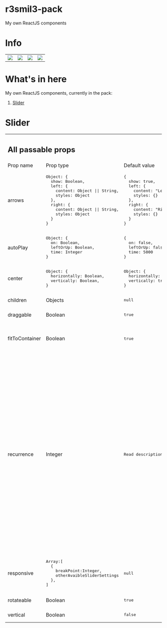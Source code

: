 # r3smil3-pack

My own ReactJS components

<h1>Info</h1>
<table>
<tr>
<td>
<img src="https://img.shields.io/github/issues/AlbertZawadzki/r3smil3-pack">
</td>
<td>
<img src="https://img.shields.io/github/forks/AlbertZawadzki/r3smil3-pack">
</td>
<td>
<img src="https://img.shields.io/github/stars/AlbertZawadzki/r3smil3-pack">
</td>
<td>
<img src="https://img.shields.io/github/license/AlbertZawadzki/r3smil3-pack">
</td>
</tr>
</table>
<h1>What's in here</h1>
My own ReactJS components, currently in the pack:<br/>
<ol><li><a href="#slider">Slider</a></li></ol>

<h1 id="slider">Slider</h1>
<table>
<tr>
  <td colspan='4'>
    <h2>
      All passable props
    </h2>
  </td>
</tr>
  <tr>
    <td>
      Prop name
    </td>
    <td>
      Prop type
    </td>
    <td>
      Default value
    </td>
    <td>
      Description
    </td>
  </tr>
  <tr>
    <td>
      arrows
    </td>
    <td>
    <pre>Object: {
  show: Boolean,
  left: {
    content: Object || String,
    styles: Object
  },
  right: {
    content: Object || String,
    styles: Object
  }
}</pre>
    </td>
    <td>
      <pre>{
  show: true,
  left: {
    content: "Left",
    styles: {}
  },
  right: {
    content: "Right",
    styles: {}
  }
}</pre>
    </td>
    <td>
      Sets styling and content of arrows
    </td>
  </tr>
  <tr>
    <td>
      autoPlay
    </td>
    <td>
      <pre>Object: {
  on: Boolean,
  leftOrUp: Boolean,
  time: Integer
}</pre>
    </td>
    <td>
      <pre>{
  on: false,
  leftOrUp: false,
  time: 5000
}</pre>
    </td>
    <td>
     Sets slider autoplay, frequency of slides changing and direction
    </td>
  </tr>
   <tr>
    <td>
      center
    </td>
    <td><pre>Object: {
  horizontally: Boolean,
  vertically: Boolean,
}</pre>
    </td>
    <td><pre>Object: {
  horizontally: false,
  vertically: true,
}</pre>
    </td>
    <td>
     Centers all items vertically and horizontally
    </td>
  </tr>
   <tr>
    <td>
      children
    </td>
    <td>
     Objects
    </td>
    <td><pre>null</pre>
    </td>
    <td>
     What will be displayed as slides
    </td>
  </tr>
   <tr>
    <td>
      draggable
    </td>
    <td>
     Boolean
    </td>
    <td><pre>true</pre>
    </td>
    <td>
     Sets if slider should react on pointer
    </td>
  </tr>
   <tr>
    <td>
      fitToContainer
    </td>
    <td>
     Boolean
    </td>
    <td><pre>true</pre>
    </td>
    <td>
     Sets sliders width and height to 100% of sliders wrapper and hides everything outside of it
    </td>
  </tr>
   <tr>
    <td>
      recurrence
    </td>
    <td>
     Integer
    <td><pre>Read description -></pre>
    </td>
    <td>
      If slides to parent ratio is:<br/>
      <ul>
        <li>
          Lesser than 1
          <ul>
            <li>
              set recurrence to 1
            </li>
          </ul>
        </li>
        <li>
          Lesser than 2
          <ul>
            <li>
              If recurrence is greater than 5
              <ul>
                <li>
                  set recurrence to recurrence
                </li>
              </ul>
            </li>
            <li>
              Else
              <ul>
                <li>
                  set recurrence to 5
                </li>
              </ul>
            </li>
          </ul>
        </li>
        <li>
          Greater than 2
         <ul>
            <li>
              If recurrence is greater than 3
              <ul>
                <li>
                  set recurrence to recurrence
                </li>
              </ul>
            </li>
            <li>
              Else
              <ul>
                <li>
                  set recurrence to 3
                </li>
              </ul>
            </li>
          </ul>
        </li>
      </ul>
    </td>
  </tr>
  <tr>
    <td>
      responsive
    </td>
    <td><pre>Array:[
  {
    breakPoint:Integer,
    otherAvaibleSliderSettings
  },
]</pre>
    </td>
    <td><pre>null</pre>
    </td>
    <td>
     Sets breakpoints to change settings dependlingly on siteHeight (if slider is vertical) or siteWidth (if slider is horizontal)
    </td>
  </tr>
   <tr>
    <td>
      rotateable
    </td>
    <td>
     Boolean
    </td>
    <td><pre>true</pre>
    </td>
    <td>
     Sets if slider should be infinitly rotating
    </td>
  </tr>
   <tr>
    <td>
      vertical
    </td>
    <td>
     Boolean
    </td>
    <td><pre>false</pre>
    </td>
    <td>
     Sets slides vertically
    </td>
  </tr>
</table>
